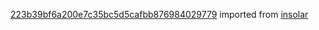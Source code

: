 [223b39bf6a200e7c35bc5d5cafbb876984029779](https://github.com/insolar/insolar/commit/223b39bf6a200e7c35bc5d5cafbb876984029779) imported from [insolar](https://github.com/insolar/insolar)
